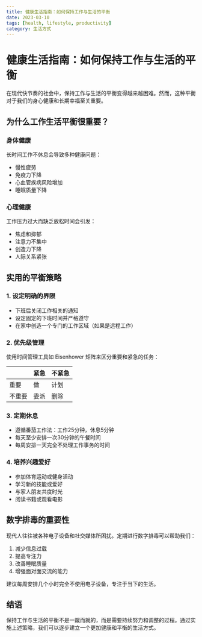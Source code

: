 ```yaml
---
title: 健康生活指南：如何保持工作与生活的平衡
date: 2023-03-10
tags: [health, lifestyle, productivity]
category: 生活方式
---
```


# 健康生活指南：如何保持工作与生活的平衡

在现代快节奏的社会中，保持工作与生活的平衡变得越来越困难。然而，这种平衡对于我们的身心健康和长期幸福至关重要。

## 为什么工作生活平衡很重要？

### 身体健康
长时间工作不休息会导致多种健康问题：
- 慢性疲劳
- 免疫力下降
- 心血管疾病风险增加
- 睡眠质量下降

### 心理健康
工作压力过大而缺乏放松时间会引发：
- 焦虑和抑郁
- 注意力不集中
- 创造力下降
- 人际关系紧张

## 实用的平衡策略

### 1. 设定明确的界限

- 下班后关闭工作相关的通知
- 设定固定的下班时间并严格遵守
- 在家中创造一个专门的工作区域（如果是远程工作）

### 2. 优先级管理

使用时间管理工具如 Eisenhower 矩阵来区分重要和紧急的任务：

| | 紧急 | 不紧急 |
|---|---|---|
| 重要 | 做 | 计划 |
| 不重要 | 委派 | 删除 |

### 3. 定期休息

- 遵循番茄工作法：工作25分钟，休息5分钟
- 每天至少安排一次30分钟的午餐时间
- 每周安排一天完全不处理工作事务的时间

### 4. 培养兴趣爱好

- 参加体育运动或健身活动
- 学习新的技能或爱好
- 与家人朋友共度时光
- 阅读书籍或观看电影

## 数字排毒的重要性

现代人往往被各种电子设备和社交媒体所困扰。定期进行数字排毒可以帮助我们：

1. 减少信息过载
2. 提高专注力
3. 改善睡眠质量
4. 增强面对面交流的能力

建议每周安排几个小时完全不使用电子设备，专注于当下的生活。

## 结语

保持工作与生活的平衡不是一蹴而就的，而是需要持续努力和调整的过程。通过实施上述策略，我们可以逐步建立一个更加健康和平衡的生活方式。